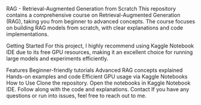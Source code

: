 RAG - Retrieval-Augmented Generation from Scratch
This repository contains a comprehensive course on Retrieval-Augmented Generation (RAG), taking you from beginner to advanced concepts. The course focuses on building RAG models from scratch, with clear explanations and code implementations.

Getting Started
For this project, I highly recommend using Kaggle Notebook IDE due to its free GPU resources, making it an excellent choice for running large models and experiments efficiently.

Features
Beginner-friendly tutorials
Advanced RAG concepts explained
Hands-on examples and code
Efficient GPU usage via Kaggle Notebooks
How to Use
Clone the repository.
Open the notebooks in Kaggle Notebook IDE.
Follow along with the code and explanations.
Contact
If you have any questions or run into issues, feel free to reach out to me.
